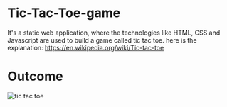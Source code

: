 # Tic-Tac-Toe-game
It's a static web application, where the technologies like HTML, CSS and Javascript are used to build a game called tic tac toe.
here is the explanation: https://en.wikipedia.org/wiki/Tic-tac-toe
<h1>Outcome</h1>

![tic tac toe](https://user-images.githubusercontent.com/70971734/140104226-8e2d69f6-f43e-46fd-a37d-4af634018bd7.jpeg)

